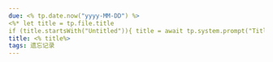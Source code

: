 ```yaml
---
due: <% tp.date.now("yyyy-MM-DD") %> 
<%* let title = tp.file.title 
if (title.startsWith("Untitled")){ title = await tp.system.prompt("Title"); await tp.file.rename(title); } %>
title: <% title%>
tags: 遗忘记录
---
```





